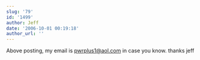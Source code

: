 ```yaml
---
slug: '79'
id: '1499'
author: Jeff
date: '2006-10-01 00:19:18'
author_url: ''
---
```

Above posting, my email is pwrplus1@aol.com in case you know.
thanks
jeff
